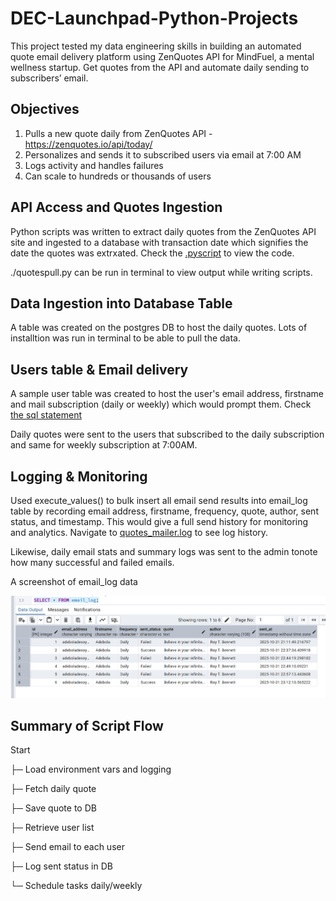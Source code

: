 # DEC-Launchpad-Python-Projects

This project tested my data engineering skills in building an automated quote email delivery platform using ZenQuotes API for MindFuel, a mental wellness startup. Get quotes from the API and automate daily sending to subscribers’ email. 

## Objectives
1. Pulls a new quote daily from ZenQuotes API - https://zenquotes.io/api/today/
2. Personalizes and sends it to subscribed users via email at 7:00 AM
3. Logs activity and handles failures
4. Can scale to hundreds or thousands of users

## API Access and Quotes Ingestion
Python scripts was written to extract daily quotes from the ZenQuotes API site and ingested to a database with transaction date which signifies the date the quotes was extrxated. Check the [.pyscript](script.py) to view the code.

./quotespull.py can be run in terminal to view output while writing scripts.

## Data Ingestion into Database Table
A table was created on the postgres DB to host the daily quotes.
Lots of installtion was run in terminal to be able to pull the data.

## Users table & Email delivery
A sample user table was created to host the user's email address, firstname and mail subscription (daily or weekly) which would prompt them. Check [the sql statement](SQLstatement.py)

Daily quotes were sent to the users that subscribed to the daily subscription and same for weekly subscription at 7:00AM. 

## Logging & Monitoring
Used execute_values() to bulk insert all email send results into email_log table by recording email address, firstname, frequency, quote, author, sent status, and timestamp. This would give a full send history for monitoring and analytics. Navigate to [quotes_mailer.log](quotes_mailer.log) to see log history.

Likewise, daily email stats and summary logs was sent to the admin tonote how many successful and failed emails.

A screenshot of email_log data

![alt text](images/email_log.png)

## Summary of Script Flow
Start

├─ Load environment vars and logging

├─ Fetch daily quote

├─ Save quote to DB

├─ Retrieve user list

├─ Send email to each user

├─ Log sent status in DB

└─ Schedule tasks daily/weekly



